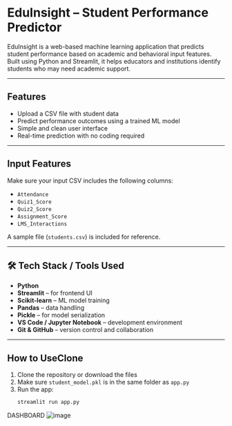 #  EduInsight – Student Performance Predictor

EduInsight is a web-based machine learning application that predicts student performance based on academic and behavioral input features. Built using Python and Streamlit, it helps educators and institutions identify students who may need academic support.

---

##  Features

- Upload a CSV file with student data
- Predict performance outcomes using a trained ML model
- Simple and clean user interface
- Real-time prediction with no coding required

---

##  Input Features

Make sure your input CSV includes the following columns:

- `Attendance`
- `Quiz1_Score`
- `Quiz2_Score`
- `Assignment_Score`
- `LMS_Interactions`

A sample file (`students.csv`) is included for reference.

---

## 🛠️ Tech Stack / Tools Used

- **Python**
- **Streamlit** – for frontend UI
- **Scikit-learn** – ML model training
- **Pandas** – data handling
- **Pickle** – for model serialization
- **VS Code / Jupyter Notebook** – development environment
- **Git & GitHub** – version control and collaboration

---

##  How to UseClone 
1. Clone the repository or download the files
2. Make sure `student_model.pkl` is in the same folder as `app.py`
3. Run the app:
   ```bash
   streamlit run app.py

DASHBOARD
![image](https://github.com/user-attachments/assets/f3679c83-0854-403a-a942-e014463936a7)


